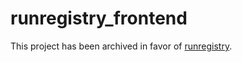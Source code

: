 # runregistry_frontend
This project has been archived in favor of [runregistry](https://github.com/cms-DQM/runregistry/).
